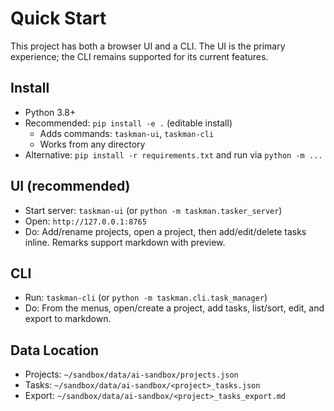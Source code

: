 # Quick Start

This project has both a browser UI and a CLI. The UI is the primary experience; the CLI remains supported for its current features.

## Install

- Python 3.8+
- Recommended: `pip install -e .` (editable install)
  - Adds commands: `taskman-ui`, `taskman-cli`
  - Works from any directory
- Alternative: `pip install -r requirements.txt` and run via `python -m ...`

## UI (recommended)

- Start server: `taskman-ui` (or `python -m taskman.tasker_server`)
- Open: `http://127.0.0.1:8765`
- Do: Add/rename projects, open a project, then add/edit/delete tasks inline. Remarks support markdown with preview.

## CLI

- Run: `taskman-cli` (or `python -m taskman.cli.task_manager`)
- Do: From the menus, open/create a project, add tasks, list/sort, edit, and export to markdown.

## Data Location

- Projects: `~/sandbox/data/ai-sandbox/projects.json`
- Tasks: `~/sandbox/data/ai-sandbox/<project>_tasks.json`
- Export: `~/sandbox/data/ai-sandbox/<project>_tasks_export.md`
